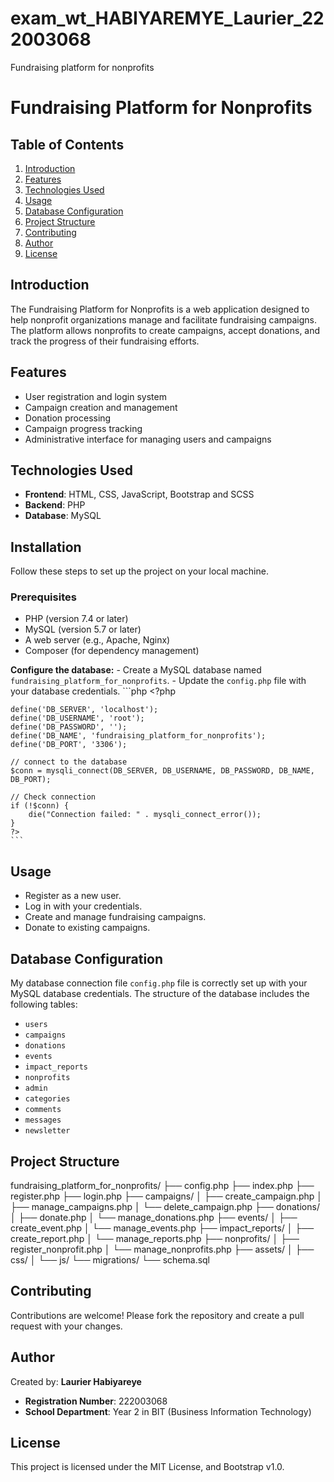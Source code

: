 # exam_wt_HABIYAREMYE_Laurier_222003068
Fundraising platform for nonprofits



# Fundraising Platform for Nonprofits

## Table of Contents
1. [Introduction](#introduction)
2. [Features](#features)
3. [Technologies Used](#technologies-used)
4. [Usage](#usage)
5. [Database Configuration](#database-configuration)
6. [Project Structure](#project-structure)
7. [Contributing](#contributing)
8. [Author](#author)
9. [License](#license)

## Introduction
The Fundraising Platform for Nonprofits is a web application designed to help nonprofit organizations manage and facilitate fundraising campaigns. The platform allows nonprofits to create campaigns, accept donations, and track the progress of their fundraising efforts.

## Features
- User registration and login system
- Campaign creation and management
- Donation processing
- Campaign progress tracking
- Administrative interface for managing users and campaigns

## Technologies Used
- **Frontend**: HTML, CSS, JavaScript, Bootstrap and SCSS
- **Backend**: PHP
- **Database**: MySQL

## Installation
Follow these steps to set up the project on your local machine.

### Prerequisites
- PHP (version 7.4 or later)
- MySQL (version 5.7 or later)
- A web server (e.g., Apache, Nginx)
- Composer (for dependency management)


 **Configure the database:**
    - Create a MySQL database named `fundraising_platform_for_nonprofits`.
    - Update the `config.php` file with your database credentials.
    ```php
    <?php
    
    define('DB_SERVER', 'localhost');                        
    define('DB_USERNAME', 'root');                        
    define('DB_PASSWORD', '');                    
    define('DB_NAME', 'fundraising_platform_for_nonprofits');    
    define('DB_PORT', '3306');                           

    // connect to the database
    $conn = mysqli_connect(DB_SERVER, DB_USERNAME, DB_PASSWORD, DB_NAME, DB_PORT);

    // Check connection
    if (!$conn) {
        die("Connection failed: " . mysqli_connect_error());
    }
    ?>
    ```



## Usage
- Register as a new user.
- Log in with your credentials.
- Create and manage fundraising campaigns.
- Donate to existing campaigns.

## Database Configuration
My database connection file `config.php` file is correctly set up with your MySQL database credentials. The structure of the database includes the following tables:
- `users`
- `campaigns`
- `donations`
- `events`
- `impact_reports`
- `nonprofits`
-  `admin`
-  `categories`
-  `comments`
-  `messages`
-  `newsletter`

## Project Structure
fundraising_platform_for_nonprofits/
├── config.php
├── index.php
├── register.php
├── login.php
├── campaigns/
│ ├── create_campaign.php
│ ├── manage_campaigns.php
│ └── delete_campaign.php
├── donations/
│ ├── donate.php
│ └── manage_donations.php
├── events/
│ ├── create_event.php
│ └── manage_events.php
├── impact_reports/
│ ├── create_report.php
│ └── manage_reports.php
├── nonprofits/
│ ├── register_nonprofit.php
│ └── manage_nonprofits.php
├── assets/
│ ├── css/
│ └── js/
└── migrations/
└── schema.sql




## Contributing
Contributions are welcome! Please fork the repository and create a pull request with your changes.

## Author
Created by: **Laurier Habiyareye**
- **Registration Number**: 222003068
- **School Department**: Year 2 in BIT (Business Information Technology)

## License
This project is licensed under the MIT License, and Bootstrap v1.0.

